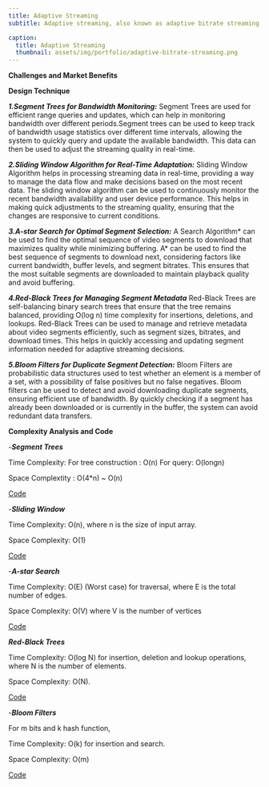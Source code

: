 ```yaml
---
title: Adaptive Streaming
subtitle: Adaptive streaming, also known as adaptive bitrate streaming (ABR), is a technique used to deliver video content over the internet in a way that adjusts the quality of the video in real-time based on the user's network conditions and device capabilities. This ensures smooth playback with minimal buffering, even under fluctuating bandwidth conditions.

caption:
  title: Adaptive Streaming
  thumbnail: assets/img/portfolio/adaptive-bitrate-streaming.png
---
```

**Challenges and Market Benefits**

**Design Technique**

_**1.Segment Trees for Bandwidth Monitoring:**_
Segment Trees are used for efficient range queries and updates, which can help in monitoring bandwidth over different periods.Segment trees can be used to keep track of bandwidth usage statistics over different time intervals, allowing the system to quickly query and update the available bandwidth. This data can then be used to adjust the streaming quality in real-time.

_**2.Sliding Window Algorithm for Real-Time Adaptation:**_
Sliding Window Algorithm helps in processing streaming data in real-time, providing a way to manage the data flow and make decisions based on the most recent data.
The sliding window algorithm can be used to continuously monitor the recent bandwidth availability and user device performance. This helps in making quick adjustments to the streaming quality, ensuring that the changes are responsive to current conditions.

_**3.A-star Search for Optimal Segment Selection:**_
A Search Algorithm* can be used to find the optimal sequence of video segments to download that maximizes quality while minimizing buffering.
A* can be used to find the best sequence of segments to download next, considering factors like current bandwidth, buffer levels, and segment bitrates. This ensures that the most suitable segments are downloaded to maintain playback quality and avoid buffering.

_**4.Red-Black Trees for Managing Segment Metadata**_
Red-Black Trees are self-balancing binary search trees that ensure that the tree remains balanced, providing O(log n) time complexity for insertions, deletions, and lookups.
Red-Black Trees can be used to manage and retrieve metadata about video segments efficiently, such as segment sizes, bitrates, and download times. This helps in quickly accessing and updating segment information needed for adaptive streaming decisions.

_**5.Bloom Filters for Duplicate Segment Detection:**_
Bloom Filters are probabilistic data structures used to test whether an element is a member of a set, with a possibility of false positives but no false negatives.
Bloom filters can be used to detect and avoid downloading duplicate segments, ensuring efficient use of bandwidth. By quickly checking if a segment has already been downloaded or is currently in the buffer, the system can avoid redundant data transfers.


**Complexity Analysis and Code**

-**_Segment Trees_**

Time Complexity: For tree construction : O(n) For query: O(longn)

Space Complextity : O(4*n) ~ O(n)

[Code](https://github.com/PAI-SHREYA/DSA/blob/main/Trees/03_Minimum_Segment.cpp)

-**_Sliding Window_**

Time Complexity: O(n), where n is the size of input array.

Space Complexity: O(1)

[Code](https://github.com/PAI-SHREYA/DSA/blob/main/sliding.cpp)

-_**A-star Search**_

Time Complexity: O(E) (Worst case) for traversal, where E is the total number of edges.

Space Complexity: O(V) where V is the number of vertices

[Code](https://github.com/PAI-SHREYA/DSA/blob/main/Graph%20Traversal/A*-search.cpp)

_**Red-Black Trees**_

Time Complexity: O(log N) for insertion, deletion and lookup operations, where N is the number of elements.

Space Complexity: O(N).

[Code](https://github.com/PAI-SHREYA/DSA/blob/main/Trees/Red-Black-Tee.cpp)

-_**Bloom Filters**_

For m bits and k hash function,

Time Complexity: O(k) for insertion and search.

Space Complexity: O(m)

[Code](https://github.com/PAI-SHREYA/DSA/blob/main/Bloom.cpp)




